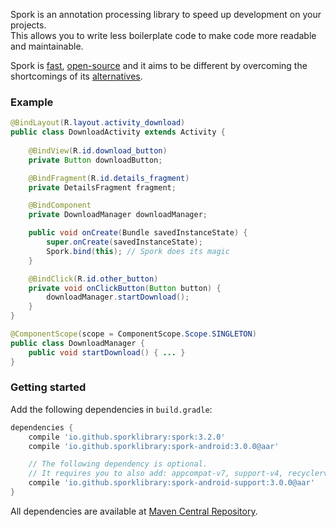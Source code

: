 Spork is an annotation processing library to speed up development on your projects.<br/>
This allows you to write less boilerplate code to make code more readable and maintainable.

Spork is [fast](Benchmarks), [open-source](License_details) and it aims to be different by overcoming the shortcomings of its [alternatives](Comparison).

### Example

```java
@BindLayout(R.layout.activity_download)
public class DownloadActivity extends Activity {
	
	@BindView(R.id.download_button)
	private Button downloadButton;

	@BindFragment(R.id.details_fragment)
	private DetailsFragment fragment;

	@BindComponent
	private DownloadManager downloadManager;

	public void onCreate(Bundle savedInstanceState) {
		super.onCreate(savedInstanceState);
		Spork.bind(this); // Spork does its magic
	}

	@BindClick(R.id.other_button)
	private void onClickButton(Button button) {
		downloadManager.startDownload();
	}
}

@ComponentScope(scope = ComponentScope.Scope.SINGLETON)
public class DownloadManager {
	public void startDownload() { ... }
}
```

### Getting started

Add the following dependencies in `build.gradle`:

```groovy
dependencies {
    compile 'io.github.sporklibrary:spork:3.2.0'
    compile 'io.github.sporklibrary:spork-android:3.0.0@aar'

    // The following dependency is optional.
    // It requires you to also add: appcompat-v7, support-v4, recyclerview-v7
	compile 'io.github.sporklibrary:spork-android-support:3.0.0@aar' 
}
```

All dependencies are available at [Maven Central Repository](http://search.maven.org/#search%7Cga%7C1%7Cg%3A%22io.github.sporklibrary%22).

<!-- # Introduction

Spork is an annotation processing library to speed up development on your projects.<br/>
This allows you to write less boilerplate code to make code more readable and maintainable.

This library is [fast](about/benchmarks), [open-source](about/license) and it aims to be different by overcoming the shortcomings of its [alternatives](/about/comparison).

### Android Example

```java
@BindLayout(R.layout.activity_download)
public class DownloadActivity extends Activity {
	
	@BindView(R.id.download_button)
	private Button downloadButton;

	@BindFragment(R.id.details_fragment)
	private DetailsFragment fragment;

	@BindComponent
	private DownloadManager downloadManager;

	public void onCreate(Bundle savedInstanceState) {
		super.onCreate(savedInstanceState);
		Spork.bind(this); // Spork does its magic
	}

	@BindClick(R.id.other_button)
	private void onClickButton(Button button) {
		downloadManager.startDownload();
	}
}
```

### Getting started with Android

Add the following dependencies in `build.gradle`:

```groovy
repositories {
	jcenter()
}

dependencies {
    compile 'io.github.sporklibrary:spork-inject:4.0.0'
    compile 'io.github.sporklibrary:spork-android:4.0.0@aar'
    // Optional, requires you to also add: appcompat-v7, support-v4, recyclerview-v7:
	compile 'io.github.sporklibrary:spork-android-support:4.0.0@aar' 
}
```

### Getting started with Java

Add the following dependencies in `build.gradle`:

```groovy
dependencies {
    compile 'io.github.sporklibrary:spork-inject:4.0.0'
}
```

All dependencies are available at [JCenter](https://bintray.com/bintray/jcenter).
 -->